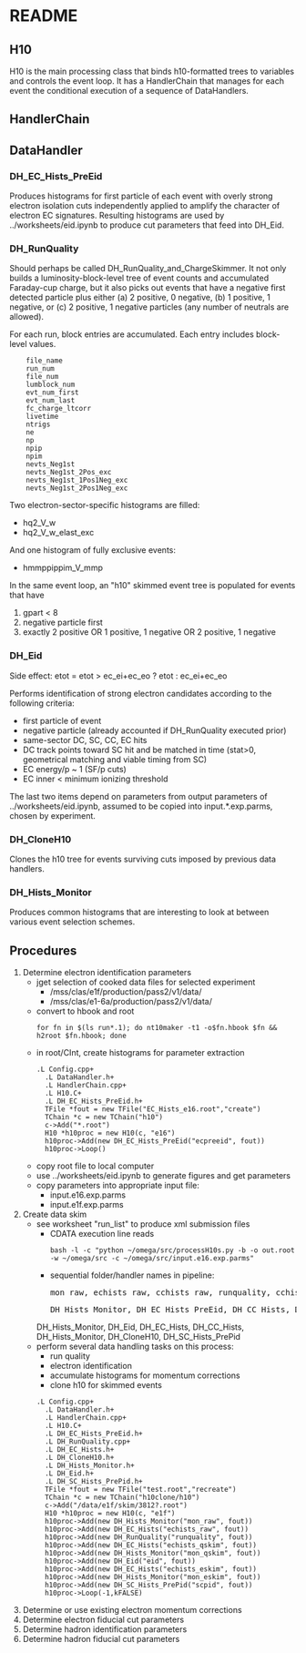 # README

## H10

H10 is the main processing class that binds h10-formatted trees to variables and controls the event loop.  It has a HandlerChain that manages for each event the conditional execution of a sequence of DataHandlers.

## HandlerChain

## DataHandler

### DH_EC_Hists_PreEid

Produces histograms for first particle of each event with overly strong electron isolation cuts independently applied to amplify the character of electron EC signatures.  Resulting histograms are used by ../worksheets/eid.ipynb to produce cut parameters that feed into DH_Eid.

### DH_RunQuality

Should perhaps be called DH_RunQuality_and_ChargeSkimmer.  It not only builds a luminosity-block-level tree of event counts and accumulated Faraday-cup charge, but it also picks out events that have a negative first detected particle plus either (a) 2 positive, 0 negative, (b) 1 positive, 1 negative, or (c) 2 positive, 1 negative particles (any number of neutrals are allowed).

For each run, block entries are accumulated.  Each entry includes block-level values.

        file_name
        run_num
        file_num
        lumblock_num
        evt_num_first
        evt_num_last
        fc_charge_ltcorr
        livetime
        ntrigs
        ne
        np
        npip
        npim
        nevts_Neg1st
        nevts_Neg1st_2Pos_exc
        nevts_Neg1st_1Pos1Neg_exc
        nevts_Neg1st_2Pos1Neg_exc

Two electron-sector-specific histograms are filled:

* hq2_V_w
* hq2_V_w_elast_exc

And one histogram of fully exclusive events:

* hmmppippim_V_mmp

In the same event loop, an "h10" skimmed event tree is populated for events that have

1. gpart < 8
1. negative particle first
1. exactly 2 positive OR 1 positive, 1 negative OR 2 positive, 1 negative

### DH_Eid

Side effect:  etot = etot > ec_ei+ec_eo ? etot : ec_ei+ec_eo

Performs identification of strong electron candidates according to the following criteria:

* first particle of event
* negative particle (already accounted if DH_RunQuality executed prior)
* same-sector DC, SC, CC, EC hits
* DC track points toward SC hit and be matched in time (stat>0, geometrical matching and viable timing from SC)
* EC energy/p ~ 1 (SF/p cuts)
* EC inner < minimum ionizing threshold

The last two items depend on parameters from output parameters of ../worksheets/eid.ipynb, assumed to be copied into input.*.exp.parms, chosen by experiment.

### DH_CloneH10

Clones the h10 tree for events surviving cuts imposed by previous data handlers.
### DH_Hists_Monitor

Produces common histograms that are interesting to look at between various event selection schemes.

## Procedures

1. Determine electron identification parameters
    + jget selection of cooked data files for selected experiment
        - /mss/clas/e1f/production/pass2/v1/data/
        - /mss/clas/e1-6a/production/pass2/v1/data/
    + convert to hbook and root
        <pre><code>for fn in $(ls run*.1); do nt10maker -t1 -o$fn.hbook $fn && h2root $fn.hbook; done</code></pre>
    + in root/CInt, create histograms for parameter extraction
        <pre><code>.L Config.cpp+
        .L DataHandler.h+
        .L HandlerChain.cpp+
        .L H10.C+
        .L DH_EC_Hists_PreEid.h+
        TFile *fout = new TFile("EC_Hists_e16.root","create")
        TChain *c = new TChain("h10")
        c->Add("*.root")
        H10 *h10proc = new H10(c, "e16")
        h10proc->Add(new DH_EC_Hists_PreEid("ecpreeid", fout))
        h10proc->Loop()</code></pre>
    + copy root file to local computer
    + use ../worksheets/eid.ipynb to generate figures and get parameters
    + copy parameters into appropriate input file:
        - input.e16.exp.parms
        - input.e1f.exp.parms
1. Create data skim
    + see worksheet "run_list" to produce xml submission files
        - CDATA execution line reads
            <pre><code>bash -l -c "python ~/omega/src/processH10s.py -b -o out.root -w ~/omega/src -c ~/omega/src/input.e16.exp.parms"</code></pre>
        - sequential folder/handler names in pipeline:
            <pre>mon_raw, echists_raw, cchists_raw, runquality, cchists_qskim, echists_qskim, mon_qskim, eid, echists_eskim, cchists_eskim, mon_eskim, h10_eskim, scpid_eskim</pre>
            <pre>DH_Hists_Monitor, DH_EC_Hists_PreEid, DH_CC_Hists, DH_RunQuality, DH_CC_Hists, DH_EC_Hists,
        DH_Hists_Monitor, DH_Eid, DH_EC_Hists, DH_CC_Hists, DH_Hists_Monitor, DH_CloneH10, DH_SC_Hists_PrePid</pre>
    + perform several data handling tasks on this process:
        - run quality
        - electron identification
        - accumulate histograms for momentum corrections
        - clone h10 for skimmed events
        <pre><code>.L Config.cpp+
        .L DataHandler.h+
        .L HandlerChain.cpp+
        .L H10.C+
        .L DH_EC_Hists_PreEid.h+
        .L DH_RunQuality.cpp+
        .L DH_EC_Hists.h+
        .L DH_CloneH10.h+
        .L DH_Hists_Monitor.h+
        .L DH_Eid.h+
        .L DH_SC_Hists_PrePid.h+
        TFile *fout = new TFile("test.root","recreate")
        TChain *c = new TChain("h10clone/h10")
        c->Add("/data/e1f/skim/3812?.root")
        H10 *h10proc = new H10(c, "e1f")
        h10proc->Add(new DH_Hists_Monitor("mon_raw", fout))
        h10proc->Add(new DH_EC_Hists("echists_raw", fout))
        h10proc->Add(new DH_RunQuality("runquality", fout))
        h10proc->Add(new DH_EC_Hists("echists_qskim", fout))
        h10proc->Add(new DH_Hists_Monitor("mon_qskim", fout))
        h10proc->Add(new DH_Eid("eid", fout))
        h10proc->Add(new DH_EC_Hists("echists_eskim", fout))
        h10proc->Add(new DH_Hists_Monitor("mon_eskim", fout))
        h10proc->Add(new DH_SC_Hists_PrePid("scpid", fout))
        h10proc->Loop(-1,kFALSE)</code></pre>
1. Determine or use existing electron momentum corrections
1. Determine electron fiducial cut parameters
1. Determine hadron identification parameters
1. Determine hadron fiducial cut parameters
